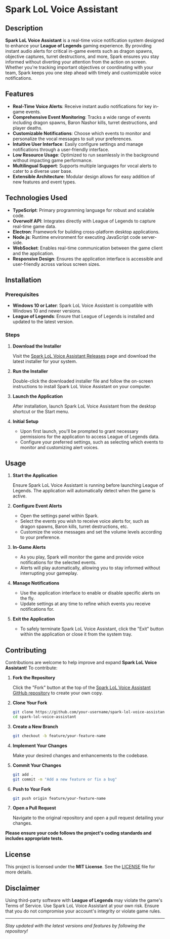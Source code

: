 # Spark LoL Voice Assistant

## Description

**Spark LoL Voice Assistant** is a real-time voice notification system designed to enhance your **League of Legends** gaming experience. By providing instant audio alerts for critical in-game events such as dragon spawns, objective captures, turret destructions, and more, Spark ensures you stay informed without diverting your attention from the action on screen. Whether you're tracking important objectives or coordinating with your team, Spark keeps you one step ahead with timely and customizable voice notifications.

## Features

- **Real-Time Voice Alerts**: Receive instant audio notifications for key in-game events.
- **Comprehensive Event Monitoring**: Tracks a wide range of events including dragon spawns, Baron Nashor kills, turret destructions, and player deaths.
- **Customizable Notifications**: Choose which events to monitor and personalize the vocal messages to suit your preferences.
- **Intuitive User Interface**: Easily configure settings and manage notifications through a user-friendly interface.
- **Low Resource Usage**: Optimized to run seamlessly in the background without impacting game performance.
- **Multilingual Support**: Supports multiple languages for vocal alerts to cater to a diverse user base.
- **Extensible Architecture**: Modular design allows for easy addition of new features and event types.

## Technologies Used

- **TypeScript**: Primary programming language for robust and scalable code.
- **Overwolf API**: Integrates directly with League of Legends to capture real-time game data.
- **Electron**: Framework for building cross-platform desktop applications.
- **Node.js**: Runtime environment for executing JavaScript code server-side.
- **WebSocket**: Enables real-time communication between the game client and the application.
- **Responsive Design**: Ensures the application interface is accessible and user-friendly across various screen sizes.

## Installation

### Prerequisites

- **Windows 10 or Later**: Spark LoL Voice Assistant is compatible with Windows 10 and newer versions.
- **League of Legends**: Ensure that League of Legends is installed and updated to the latest version.

### Steps

1. **Download the Installer**

   Visit the [Spark LoL Voice Assistant Releases](https://github.com/MatteoLucerni/spark-lol-voice-assistant/releases) page and download the latest installer for your system.

2. **Run the Installer**

   Double-click the downloaded installer file and follow the on-screen instructions to install Spark LoL Voice Assistant on your computer.

3. **Launch the Application**

   After installation, launch Spark LoL Voice Assistant from the desktop shortcut or the Start menu.

4. **Initial Setup**

   - Upon first launch, you'll be prompted to grant necessary permissions for the application to access League of Legends data.
   - Configure your preferred settings, such as selecting which events to monitor and customizing alert voices.

## Usage

1. **Start the Application**

   Ensure Spark LoL Voice Assistant is running before launching League of Legends. The application will automatically detect when the game is active.

2. **Configure Event Alerts**

   - Open the settings panel within Spark.
   - Select the events you wish to receive voice alerts for, such as dragon spawns, Baron kills, turret destructions, etc.
   - Customize the voice messages and set the volume levels according to your preference.

3. **In-Game Alerts**

   - As you play, Spark will monitor the game and provide voice notifications for the selected events.
   - Alerts will play automatically, allowing you to stay informed without interrupting your gameplay.

4. **Manage Notifications**

   - Use the application interface to enable or disable specific alerts on the fly.
   - Update settings at any time to refine which events you receive notifications for.

5. **Exit the Application**

   - To safely terminate Spark LoL Voice Assistant, click the "Exit" button within the application or close it from the system tray.

## Contributing

Contributions are welcome to help improve and expand **Spark LoL Voice Assistant**! To contribute:

1. **Fork the Repository**

   Click the "Fork" button at the top of the [Spark LoL Voice Assistant GitHub repository](https://github.com/MatteoLucerni/spark-lol-voice-assistant) to create your own copy.

2. **Clone Your Fork**

   ```bash
   git clone https://github.com/your-username/spark-lol-voice-assistant.git
   cd spark-lol-voice-assistant
   ```

3. **Create a New Branch**

   ```bash
   git checkout -b feature/your-feature-name
   ```

4. **Implement Your Changes**

   Make your desired changes and enhancements to the codebase.

5. **Commit Your Changes**

   ```bash
   git add .
   git commit -m "Add a new feature or fix a bug"
   ```

6. **Push to Your Fork**

   ```bash
   git push origin feature/your-feature-name
   ```

7. **Open a Pull Request**

   Navigate to the original repository and open a pull request detailing your changes.

**Please ensure your code follows the project's coding standards and includes appropriate tests.**

## License

This project is licensed under the **MIT License**. See the [LICENSE](LICENSE) file for more details.

## Disclaimer

Using third-party software with **League of Legends** may violate the game's Terms of Service. Use Spark LoL Voice Assistant at your own risk. Ensure that you do not compromise your account's integrity or violate game rules.

---

*Stay updated with the latest versions and features by following the repository!*
